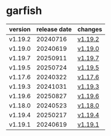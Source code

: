 # garfish	


|version|release date|changes|
|---|---|---|
|v1.19.2|20240716|[v1.19.2](./v1.19.2-20240716.md)|
|v1.19.0|20240619|[v1.19.0](./v1.19.0-20240619.md)|
|v1.19.7|20250911|[v1.19.7](./v1.19.7-20250911.md)|
|v1.19.5|20250724|[v1.19.5](./v1.19.5-20250724.md)|
|v1.17.6|20240322|[v1.17.6](./v1.17.6-20240322.md)|
|v1.19.3|20241031|[v1.19.3](./v1.19.3-20241031.md)|
|v1.19.6|20250827|[v1.19.6](./v1.19.6-20250827.md)|
|v1.18.0|20240523|[v1.18.0](./v1.18.0-20240523.md)|
|v1.19.4|20250217|[v1.19.4](./v1.19.4-20250217.md)|
|v1.19.1|20240619|[v1.19.1](./v1.19.1-20240619.md)|
